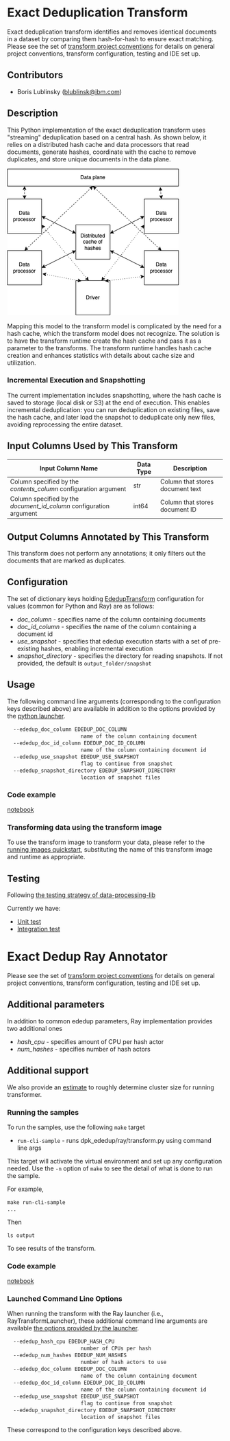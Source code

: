# Exact Deduplication Transform 

Exact deduplication transform identifies and removes identical documents in a dataset by comparing them hash-for-hash
to ensure exact matching. Please see the set of [transform project conventions](../../README.md#transform-project-conventions) for details on
general project conventions, transform configuration, testing and IDE set up.

## Contributors
- Boris Lublinsky (blublinsk@ibm.com)

## Description
This Python implementation of the exact deduplication transform uses "streaming" deduplication based on a central hash.
As shown below, it relies on a distributed hash cache and data processors that read documents, generate hashes,
coordinate with the cache to remove duplicates, and store unique documents in the data plane.

![](images/exactdedup.png)

Mapping this model to the transform model is complicated by the need for a hash cache, which the transform model does
not recognize. The solution is to have the transform runtime create the hash cache and pass it as a parameter to the
transforms. The transform runtime handles hash cache creation and enhances statistics with details about cache size and
utilization.

### Incremental Execution and Snapshotting

The current implementation includes snapshotting, where the hash cache is saved to storage (local disk or S3) at the
end of execution. This enables incremental deduplication: you can run deduplication on existing files, save the hash
cache, and later load the snapshot to deduplicate only new files, avoiding reprocessing the entire dataset.

## Input Columns Used by This Transform

| Input Column Name                                                   | Data Type | Description                      |
|---------------------------------------------------------------------|-----------|----------------------------------|
| Column specified by the _contents_column_ configuration argument    | str       | Column that stores document text |
| Column specified by the _document_id_column_ configuration argument | int64     | Column that stores document ID   |

## Output Columns Annotated by This Transform
This transform does not perform any annotations; it only filters out the documents that are marked as duplicates.

## Configuration

The set of dictionary keys holding [EdedupTransform](dpk_ededup/transform_base.py)
configuration for values (common for Python and Ray) are as follows:

* _doc_column_ - specifies name of the column containing documents
* _doc_id_column_ - specifies the name of the column containing a document id
* _use_snapshot_ - specifies that ededup execution starts with a set of pre-existing hashes, enabling incremental
execution
* _snapshot_directory_ - specifies the directory for reading snapshots. If not provided, the default is
`output_folder/snapshot`

## Usage

The following command line arguments (corresponding to the configuration keys described above) are available in addition
to the options provided by the [python launcher](../../../data-processing-lib/doc/python-launcher-options.md).
```text
  --ededup_doc_column EDEDUP_DOC_COLUMN
                        name of the column containing document
  --ededup_doc_id_column EDEDUP_DOC_ID_COLUMN
                        name of the column containing document id
  --ededup_use_snapshot EDEDUP_USE_SNAPSHOT
                        flag to continue from snapshot
  --ededup_snapshot_directory EDEDUP_SNAPSHOT_DIRECTORY
                        location of snapshot files  
```

### Code example

[notebook](ededup-python.ipynb)

### Transforming data using the transform image

To use the transform image to transform your data, please refer to the 
[running images quickstart](../../../doc/quick-start/run-transform-image.md),
substituting the name of this transform image and runtime as appropriate.

## Testing

Following [the testing strategy of data-processing-lib](../../../data-processing-lib/doc/transform-testing.md)

Currently we have:
- [Unit test](test/test_ededup_python.py)
- [Integration test](test/test_ededup.py)

# Exact Dedup Ray Annotator

Please see the set of [transform project conventions](../../README.md#transform-project-conventions) for details on general project conventions,
transform configuration, testing and IDE set up.

## Additional parameters

In addition to common ededup parameters, Ray implementation provides two additional ones

* _hash_cpu_ - specifies amount of CPU per hash actor
* _num_hashes_ - specifies number of hash actors

## Additional support

We also provide an [estimate](dpk_ededup/ray/cluster_estimator.py) to roughly determine cluster size for running transformer.

### Running the samples
To run the samples, use the following `make` target

* `run-cli-sample` - runs dpk_ededup/ray/transform.py using command line args

This target will activate the virtual environment and set up any configuration needed.
Use the `-n` option of `make` to see the detail of what is done to run the sample.

For example, 
```shell
make run-cli-sample
...
```
Then 
```shell
ls output
```
To see results of the transform.

### Code example

[notebook](ededup-ray.ipynb)

### Launched Command Line Options
When running the transform with the Ray launcher (i.e., RayTransformLauncher), these additional command line arguments are available 
[the options provided by the launcher](../../../data-processing-lib/doc/ray-launcher-options.md).

```
  --ededup_hash_cpu EDEDUP_HASH_CPU
                        number of CPUs per hash
  --ededup_num_hashes EDEDUP_NUM_HASHES
                        number of hash actors to use
  --ededup_doc_column EDEDUP_DOC_COLUMN
                        name of the column containing document
  --ededup_doc_id_column EDEDUP_DOC_ID_COLUMN
                        name of the column containing document id
  --ededup_use_snapshot EDEDUP_USE_SNAPSHOT
                        flag to continue from snapshot
  --ededup_snapshot_directory EDEDUP_SNAPSHOT_DIRECTORY
                        location of snapshot files                      
 ```

These correspond to the configuration keys described above.
